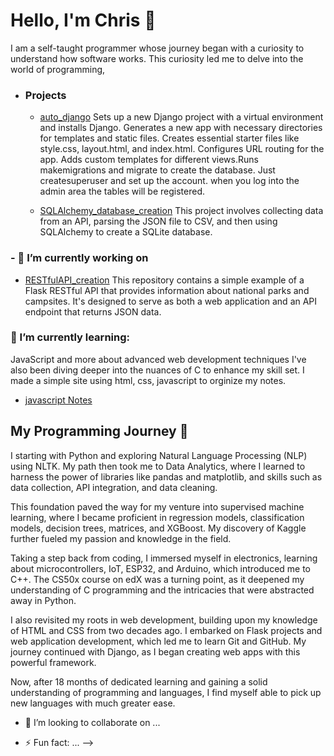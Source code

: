 # Hello, I'm Chris 👋

I am a self-taught programmer whose journey began with a curiosity to understand how software works. This curiosity led me to delve into the world of programming,  
- ### Projects
  - <a href="https://github.com/kidd1492/auto_django">auto_django</a> Sets up a new Django project with a virtual environment and installs Django.
Generates a new app with necessary directories for templates and static files. Creates essential starter files like style.css, layout.html, and index.html.
Configures URL routing for the app. Adds custom templates for different views.Runs makemigrations and migrate to create the database. Just createsuperuser and set up the account. when you log into the admin area the tables will be registered.

  - <a href="https://github.com/kidd1492/SQLAlchemy-Database-Creation">SQLAlchemy_database_creation</a> This project involves collecting data from an API, parsing the JSON file to CSV, and then using SQLAlchemy to create a SQLite database.
 
### - 🔭 I’m currently working on
  - <a href="https://github.com/kidd1492/RESTfulAPI_creation">RESTfulAPI_creation</a> This repository contains a simple example of a Flask RESTful API that provides information about national parks and campsites. It's designed to serve as both a web application and an API endpoint that returns JSON data.

### 🌱 I’m currently learning:
JavaScript and more about advanced web development techniques I've also been diving deeper into the nuances of C to enhance my skill set.
I made a simple site using html, css, javascript to orginize my notes.
- <a href="https://github.com/kidd1492/javascriptNotes">javascript Notes</a>

## My Programming Journey 🌟
I starting with Python and exploring Natural Language Processing (NLP) using NLTK. My path then took me to Data Analytics, where I learned to harness the power of libraries like pandas and matplotlib, and skills such as data collection, API integration, and data cleaning.

This foundation paved the way for my venture into supervised machine learning, where I became proficient in regression models, classification models, decision trees, matrices, and XGBoost. My discovery of Kaggle further fueled my passion and knowledge in the field.

Taking a step back from coding, I immersed myself in electronics, learning about microcontrollers, IoT, ESP32, and Arduino, which introduced me to C++. The CS50x course on edX was a turning point, as it deepened my understanding of C programming and the intricacies that were abstracted away in Python.

I also revisited my roots in web development, building upon my knowledge of HTML and CSS from two decades ago. I embarked on Flask projects and web application development, which led me to learn Git and GitHub. My journey continued with Django, as I began creating web apps with this powerful framework.

Now, after 18 months of dedicated learning and gaining a solid understanding of programming and languages, I find myself able to pick up new languages with much greater ease.

- 👯 I’m looking to collaborate on ...

- ⚡ Fun fact: ...
-->

